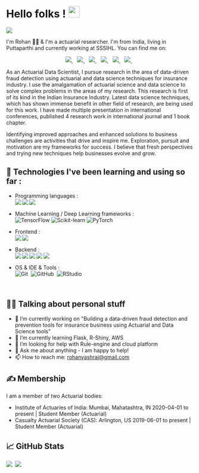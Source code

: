 # Hello folks ! <img src="https://raw.githubusercontent.com/MartinHeinz/MartinHeinz/master/wave.gif" width="30px">

<img src="https://camo.githubusercontent.com/992babdffd8c74a1502de375fbdf7e4d54773242/68747470733a2f2f6d656469612e67697068792e636f6d2f6d656469612f53576f536b4e36447854737a71494b4571762f67697068792e676966" align='center'>

<!-- 
I'm Rohan 👨‍💻 & I'm a actuarial researcher. I'm from India, living in Puttaparthi and currently working at SSSIHL. You can find me on [![Twitter][1.2]][1],  or on [![LinkedIn][3.2]][3].
-->
I'm Rohan 👨‍💻 & I'm a actuarial researcher. I'm from India, living in Puttaparthi and currently working at SSSIHL. You can find me on:

<p align='center'>
    <a href="https://www.linkedin.com/in/rohanyashraj/">
    <img src="https://img.shields.io/badge/linkedin-%230077B5.svg?&style=for-the-badge&logo=linkedin&logoColor=white" />
    </a>&nbsp;&nbsp;
    <a href="mailto:rohanyashraj@gmail.com">
    <img src="https://img.shields.io/badge/Gmail-D14836?style=for-the-badge&logo=gmail&logoColor=white" />        
    </a>&nbsp;&nbsp;
    <a href="https://github.com/RohanYashraj/">
    <img src="https://img.shields.io/badge/GitHub-100000?style=for-the-badge&logo=github&logoColor=white" />        
    </a>&nbsp;&nbsp;
    <a href="https://www.instagram.com/rohanyashraj/">
    <img src="https://img.shields.io/badge/instagram-%23E4405F.svg?&style=for-the-badge&logo=instagram&logoColor=white" />        
    </a>&nbsp;&nbsp;
    <a href="https://twitter.com/Rohan_Yashraj">
    <img src="https://img.shields.io/badge/Twitter-1DA1F2?style=for-the-badge&logo=twitter&logoColor=white" />        
    </a>&nbsp;&nbsp;
    <a href="https://www.facebook.com/rohanyashraj/">
    <img src="https://img.shields.io/badge/Facebook-1877F2?style=for-the-badge&logo=facebook&logoColor=white" />        
    </a>&nbsp;&nbsp;
</p>

As an Actuarial Data Scientist, I pursue research in the area of data-driven fraud detection using actuarial and data science techniques for insurance industry. I use the amalgamation of actuarial science and data science to solve complex problems in the areas of my research. This research is first of its kind in the Indian Insurance Industry. Latest data science techniques, which has shown immense benefit in other field of research, are being used for this work. I have made multiple presentation in international conferences, published 4 research work in international journal and 1 book chapter.

Identifying improved approaches and enhanced solutions to business challenges are activities that drive and inspire me. Exploration, pursuit and motivation are my frameworks for success. I believe that fresh perspectives and trying new techniques help businesses evolve and grow.

## 🔧 Technologies I've been learning and using so far :
- Programming languages : <br />
    <a><img align="left" src="https://img.shields.io/badge/Python-14354C?logo=python&logoColor=white" /></a>&nbsp;&nbsp;
    <a><img align="left" src="https://img.shields.io/badge/R-276DC3?logo=r&logoColor=white" /></a>&nbsp;&nbsp;
    <a><img align="left" src="https://img.shields.io/badge/C-00599C?logo=c&logoColor=white" /></a>&nbsp;&nbsp;
    
- Machine Learning / Deep Learning frameworks : <br />
    ![TensorFlow](http://img.shields.io/badge/-TensorFlow-eee?style=flat-square&logo=tensorflow&logoColor=FF6F00)
    ![Scikit-learn](http://img.shields.io/badge/-Scikit--Learn-eee?style=flat-square&logo=scikit-learn&logoColor=e26d00)
    ![PyTorch](http://img.shields.io/badge/-PyTorch-eee?style=flat-square&logo=pytorch&logoColor=EE4C2C)
    
- Frontend : <br />
    <a><img align="left" src="https://img.shields.io/badge/HTML-239120?logo=html5&logoColor=white" /></a>&nbsp;&nbsp;
    <a><img align="left" src="https://img.shields.io/badge/CSS-239120?logo=css3&logoColor=white" /></a>&nbsp;&nbsp;

- Backend : <br />
    <a><img align="left" src="https://img.shields.io/badge/Amazon_AWS-232F3E?logo=amazon-aws&logoColor=white" /></a>&nbsp;&nbsp;
    <a><img align="left" src="https://img.shields.io/badge/Microsoft_Excel-217346?logo=microsoft-excel&logoColor=white" /></a>&nbsp;&nbsp;
    <a><img align="left" src="https://img.shields.io/badge/Microsoft_Office-D83B01?logo=microsoft-office&logoColor=white" /></a>&nbsp;&nbsp;
    <a><img align="left" src="https://img.shields.io/badge/Heroku-430098?logo=heroku&logoColor=white" /></a>&nbsp;&nbsp;
    <a><img align="left" src="https://img.shields.io/badge/Flask-000000?logo=flask&logoColor=white" /></a>&nbsp;&nbsp;
    
- OS & IDE & Tools : <br />
    ![Git](https://img.shields.io/badge/-Git-05122A?style=flat&logo=git)&nbsp;
    ![GitHub](https://img.shields.io/badge/-GitHub-05122A?style=flat&logo=github)&nbsp;
    ![RStudio](https://img.shields.io/badge/-RStudio-05122A?style=flat&logo=rstudio)&nbsp;

<br/>

## 🤷‍♂️ Talking about personal stuff

- 🔭 I’m currently working on "Building a data-driven fraud detection and prevention tools for insurance business using Actuarial and Data Science tools"
- 🌱 I’m currently learning Flask, R-Shiny, AWS
- 🤔 I’m looking for help with Rule-engine and cloud platform
- 💬 Ask me about anything - I am happy to help!
- 📫 How to reach me: rohanyashraj@gmail.com

## &#x270d; Membership

I am a member of two Actuarial bodies:
- Institute of Actuaries of India: Mumbai, Mahatashtra, IN
2020-04-01 to present | Student Member (Actuarial)
- Casualty Actuarial Society (CAS): Arlington, US
2019-06-01 to present | Student Member (Actuarial)

## &#x1f4c8; GitHub Stats

<div><img align="center" src="https://github-readme-stats.vercel.app/api/top-langs/?username=RohanYashraj&layout=compact" />&nbsp;&nbsp;<img align="center" src="https://github-readme-stats.vercel.app/api?username=RohanYashraj&count_private=true&show_icons=true&theme=default&hide_rank=true&disable_animations=true&custom_title=Stats" /></div>

<!--
<a href="https://github.com/MartinHeinz/MartinHeinz">
  <img align="center" src="https://github-readme-stats.vercel.app/api?username=RohanYashraj&show_icons=true&line_height=27&count_private=true&title_color=ffffff&text_color=c9cacc&icon_color=2bbc8a&bg_color=1d1f21" alt="Rohan's GitHub Stats" />
</a>

<a href="https://github.com/MartinHeinz/python-project-blueprint">
  <img align="center" src="https://github-readme-stats.vercel.app/api/pin/?username=MartinHeinz&repo=python-project-blueprint&title_color=ffffff&text_color=c9cacc&icon_color=2bbc8a&bg_color=1d1f21" />
</a>


<a href="https://github.com/MartinHeinz/go-project-blueprint">
  <img align="center" src="https://github-readme-stats.vercel.app/api/pin/?username=MartinHeinz&repo=go-project-blueprint&title_color=ffffff&text_color=c9cacc&icon_color=2bbc8a&bg_color=1d1f21" />
</a>   

-->
<!--
**RohanYashraj/RohanYashraj** is a ✨ _special_ ✨ repository because its `README.md` (this file) appears on your GitHub profile.

Here are some ideas to get you started:

- 🔭 I’m currently working on "Building a data-driven fraud detection and prevention tools for insurance business using Actuarial and Data Science tools"
- 🌱 I’m currently learning ...
- 👯 I’m looking to collaborate on ...
- 🤔 I’m looking for help with ...
- 💬 Ask me about ...
- 📫 How to reach me: ...
- 😄 Pronouns: ...
- ⚡ Fun fact: ...
-->

<!-- links to social media icons -->

<!-- icons with padding -->

[1.1]: http://i.imgur.com/tXSoThF.png (twitter icon with padding)
[2.1]: http://i.imgur.com/0o48UoR.png (github icon with padding)

<!-- icons without padding -->

[1.2]: http://i.imgur.com/wWzX9uB.png (twitter icon without padding)
[2.2]: http://i.imgur.com/9I6NRUm.png (github icon without padding)
[3.2]: https://raw.githubusercontent.com/MartinHeinz/MartinHeinz/master/linkedin-3-16.png (LinkedIn icon without padding)


<!-- links to your social media accounts -->

[1]: https://twitter.com/Rohan_Yashraj
[2]: https://github.com/RohanYashraj
[3]: https://www.linkedin.com/in/rohanyashraj/


<!-- Resources -->
<!-- Icons: https://simpleicons.org/ -->
<!-- GitHub Stats: https://github.com/anuraghazra/github-readme-stats -->
<!-- Emojis: https://emojipedia.org/emoji/ -->
<!-- HTML Emojis: https://www.fileformat.info/index.htm -->
<!-- Shields: https://shields.io/ -->
<!-- Awesome GitHub Profile README: https://github.com/abhisheknaiidu/awesome-github-profile-readme -->
